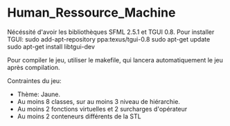 # Human_Ressource_Machine

Nécéssité d'avoir les bibliothèques SFML 2.5.1 et TGUI 0.8.
Pour installer TGUI:
	sudo add-apt-repository ppa:texus/tgui-0.8
	sudo apt-get update
	sudo apt-get install libtgui-dev
	
Pour compiler le jeu, utiliser le makefile, qui lancera automatiquement le jeu après compilation.

Contraintes du jeu:
* Thème: Jaune.
* Au moins 8 classes, sur au moins 3 niveau de hiérarchie.
* Au moins 2 fonctions virtuelles et 2 surcharges d'opérateur
* Au moins 2 conteneurs différents de la STL